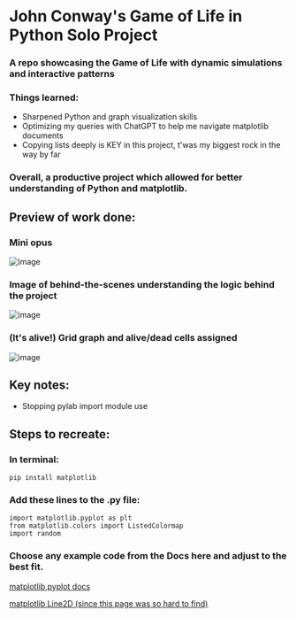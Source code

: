 # John Conway's Game of Life in Python Solo Project 
### A repo showcasing the Game of Life with dynamic simulations and interactive patterns

### Things learned:
* Sharpened Python and graph visualization skills
* Optimizing my queries with ChatGPT to help me navigate matplotlib documents
* Copying lists deeply is KEY in this project, t'was my biggest rock in the way by far

### Overall, a productive project which allowed for better understanding of Python and matplotlib.

## Preview of work done:
### Mini opus
![image](https://github.com/tuskydev/Python-Game-of-Life/assets/52723004/63774060-3ad3-436d-9a09-43c7a71929b8)

### Image of behind-the-scenes understanding the logic behind the project
![image](https://github.com/tuskydev/Python-Game-of-Life/assets/52723004/44a57c00-bc9c-4f09-8b7a-e05ba0d1bfad)

### (It's alive!) Grid graph and alive/dead cells assigned 
![image](https://github.com/tuskydev/Python-Game-of-Life/assets/52723004/7867a4c8-8213-47f0-9508-8e8169c4d658)


## Key notes:
* Stopping pylab import module use

## Steps to recreate:

### In terminal:
`
pip install matplotlib
`

### Add these lines to the .py file:
```
import matplotlib.pyplot as plt
from matplotlib.colors import ListedColormap
import random
```

### Choose any example code from the Docs here and adjust to the best fit.

[matplotlib,pyplot docs](https://matplotlib.org/3.5.3/api/_as_gen/matplotlib.pyplot.html)

[matplotlib Line2D (since this page was so hard to find)](https://matplotlib.org/stable/api/_as_gen/matplotlib.lines.Line2D.html)

